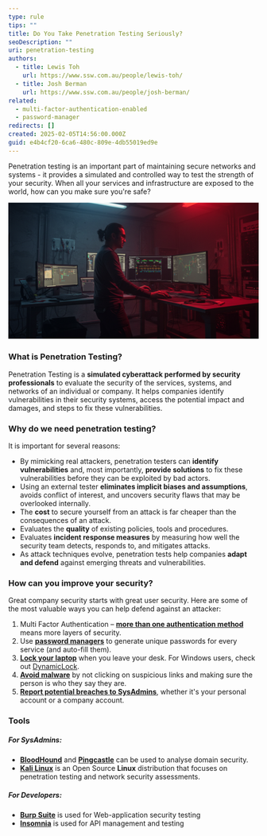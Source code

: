 ```yaml
---
type: rule
tips: ""
title: Do You Take Penetration Testing Seriously?
seoDescription: ""
uri: penetration-testing
authors:
  - title: Lewis Toh
    url: https://www.ssw.com.au/people/lewis-toh/
  - title: Josh Berman
    url: https://www.ssw.com.au/people/josh-berman/
related:
  - multi-factor-authentication-enabled
  - password-manager
redirects: []
created: 2025-02-05T14:56:00.000Z
guid: e4b4cf20-6ca6-480c-809e-4db55019ed9e
---
```

Penetration testing is an important part of maintaining secure networks and systems - it provides a simulated and controlled way to test the strength of your security. When all your services and infrastructure are exposed to the world, how can you make sure you're safe?

<!--endintro-->

![Figure: Penetration Testing is an important part of securing your systems](imagefx.jpg)

### What is Penetration Testing?

Penetration Testing is a **simulated cyberattack performed by security professionals** to evaluate the security of the services, systems, and networks of an individual or company. It helps companies identify vulnerabilities in their security systems, access the potential impact and damages, and steps to fix these vulnerabilities.

### Why do we need penetration testing?

It is important for several reasons:

* By mimicking real attackers, penetration testers can **identify vulnerabilities** and, most importantly, **provide solutions** to fix these vulnerabilities before they can be exploited by bad actors.
* Using an external tester **eliminates implicit biases and assumptions**, avoids conflict of interest, and uncovers security flaws that may be overlooked internally.
* The **cost** to secure yourself from an attack is far cheaper than the consequences of an attack.
* Evaluates the **quality** of existing policies, tools and procedures.
* Evaluates **incident response measures** by measuring how well the security team detects, responds to, and mitigates attacks.
* As attack techniques evolve, penetration tests help companies **adapt and defend** against emerging threats and vulnerabilities.

### How can you improve your security?

Great company security starts with great user security. Here are some of the most valuable ways you can help defend against an attacker:

1. Multi Factor Authentication – **[more than one authentication method](https://www.ssw.com.au/rules/multi-factor-authentication-enabled/)** means more layers of security.
2. Use **[password managers](https://www.ssw.com.au/rules/password-manager/)** to generate unique passwords for every service (and auto-fill them).
3. **[Lock your laptop](https://www.ssw.com.au/rules/lock-your-computer-when-you-leave/)** when you leave your desk. For Windows users, check out [DynamicLock](https://learn.microsoft.com/en-us/windows/security/identity-protection/hello-for-business/hello-feature-dynamic-lock).
4. **[Avoid malware](https://www.ssw.com.au/rules/understand-the-dangers-of-social-engineering/)** by not clicking on suspicious links and making sure the person is who they say they are.
5. **[Report potential breaches to SysAdmins]((https://www.ssw.com.au/rules/security-compromised-password/))**, whether it's your personal account or a company account.

### Tools

##### For SysAdmins:

* **[BloodHound](https://bloodhound.readthedocs.io/en/latest/index.html)** and **[Pingcastle](https://www.pingcastle.com/)** can be used to analyse domain security.
* **[Kali Linux](https://www.kali.org/)** is an Open Source **Linux** distribution that focuses on penetration testing and network security assessments.

##### For Developers:

* **[Burp Suite](https://portswigger.net/burp)** is used for Web-application security testing
* **[Insomnia](https://insomnia.rest/)** is used for API management and testing
